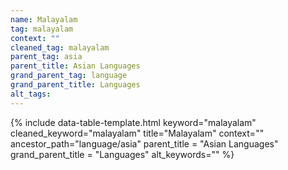 ```yaml
---
name: Malayalam
tag: malayalam
context: ""
cleaned_tag: malayalam
parent_tag: asia
parent_title: Asian Languages
grand_parent_tag: language
grand_parent_title: Languages
alt_tags: 
---
```


{% include data-table-template.html 
  keyword="malayalam" 
  cleaned_keyword="malayalam" 
  title="Malayalam"
  context=""
  ancestor_path="language/asia" 
  parent_title = "Asian Languages"
  grand_parent_title = "Languages"
  alt_keywords=""
%}

